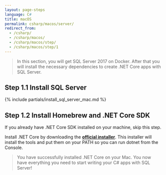 ```yaml
---
layout: page-steps
language: C#
title: macOS
permalink: csharp/macos/server/
redirect_from:
  - /csharp/
  - /csharp/macos/
  - /csharp/macos/step/
  - /csharp/macos/step/1
---
```


> In this section, you will get SQL Server 2017 on Docker. After that you will install the necessary dependencies to create .NET Core apps with SQL Server.

## Step 1.1 Install SQL Server

{% include partials/install_sql_server_mac.md %}

## Step 1.2 Install Homebrew and .NET Core SDK

If you already have .NET Core SDK installed on your machine, skip this step.

Install .NET Core by downloading the **[official installer](https://download.visualstudio.microsoft.com/download/pr/fff497aa-e6f6-4556-b67b-d139e772156f/4efa99b6bf0cb59104920dfd5f65f8a8/dotnet-sdk-3.1.302-osx-x64.pkg)**. This installer will install the tools and put them on your PATH so you can run dotnet from the Console.

> You have successfully installed .NET Core on your Mac. You now have everything you need to start writing your C# apps with SQL Server!
